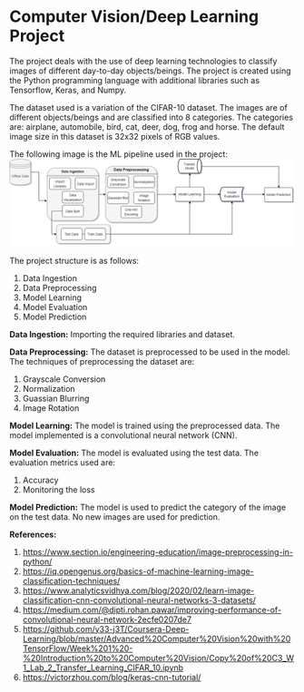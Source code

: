 # Computer Vision/Deep Learning Project

The project deals with the use of deep learning technologies to classify images of different day-to-day objects/beings. The project is created using the Python programming language with additional libraries such as Tensorflow, Keras, and Numpy.

The dataset used is a variation of the CIFAR-10 dataset. The images are of different objects/beings and are classified into 8 categories. The categories are: airplane, automobile, bird, cat, deer, dog, frog and horse. The default image size in this dataset is 32x32 pixels of RGB values.

The following image is the ML pipeline used in the project:
<br>
<img src='ML Pipeline Design/ML Pipeline Design.png' alt='ML Pipeline Design'>
<br>

The project structure is as follows:

1. Data Ingestion
2. Data Preprocessing
3. Model Learning
4. Model Evaluation
5. Model Prediction

<b>Data Ingestion:</b> Importing the required libraries and dataset.

<b>Data Preprocessing:</b> The dataset is preprocessed to be used in the model. The techniques of preprocessing the dataset are:

1. Grayscale Conversion
2. Normalization
3. Guassian Blurring
4. Image Rotation

<b>Model Learning:</b> The model is trained using the preprocessed data. The model implemented is a convolutional neural network (CNN).

<b>Model Evaluation:</b> The model is evaluated using the test data. The evaluation metrics used are:

1. Accuracy
2. Monitoring the loss

<b>Model Prediction:</b> The model is used to predict the category of the image on the test data. No new images are used for prediction.

<b>References:</b>
<br>
1. https://www.section.io/engineering-education/image-preprocessing-in-python/
2. https://iq.opengenus.org/basics-of-machine-learning-image-classification-techniques/
3. https://www.analyticsvidhya.com/blog/2020/02/learn-image-classification-cnn-convolutional-neural-networks-3-datasets/
4. https://medium.com/@dipti.rohan.pawar/improving-performance-of-convolutional-neural-network-2ecfe0207de7
5. https://github.com/y33-j3T/Coursera-Deep-Learning/blob/master/Advanced%20Computer%20Vision%20with%20TensorFlow/Week%201%20-%20Introduction%20to%20Computer%20Vision/Copy%20of%20C3_W1_Lab_2_Transfer_Learning_CIFAR_10.ipynb
6. https://victorzhou.com/blog/keras-cnn-tutorial/


